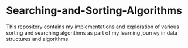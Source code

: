 # Searching-and-Sorting-Algorithms
This repository contains my implementations and exploration of various sorting and searching algorithms as part of my learning journey in data structures and algorithms.
